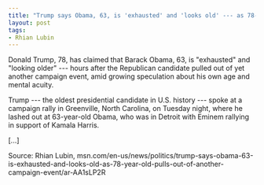 ```yaml
---
title: "Trump says Obama, 63, is 'exhausted' and 'looks old' --- as 78-year-old pulls out of another campaign event"
layout: post
tags:
- Rhian Lubin
---
```


Donald Trump, 78, has claimed that Barack Obama, 63, is "exhausted" and "looking older" --- hours after the Republican candidate pulled out of yet another campaign event, amid growing speculation about his own age and mental acuity.

Trump --- the oldest presidential candidate in U.S. history --- spoke at a campaign rally in Greenville, North Carolina, on Tuesday night, where he lashed out at 63-year-old Obama, who was in Detroit with Eminem rallying in support of Kamala Harris.

[...]

Source: Rhian Lubin, msn.com/en-us/news/politics/trump-says-obama-63-is-exhausted-and-looks-old-as-78-year-old-pulls-out-of-another-campaign-event/ar-AA1sLP2R
